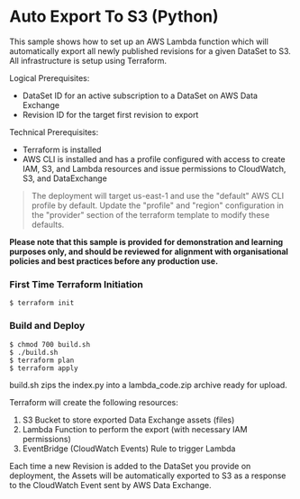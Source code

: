 # Auto Export To S3 (Python)

This sample shows how to set up an AWS Lambda function which will automatically export all newly published revisions for a given DataSet to S3. All infrastructure is setup using Terraform.

Logical Prerequisites:
* DataSet ID for an active subscription to a DataSet on AWS Data Exchange
* Revision ID for the target first revision to export

Technical Prerequisites:
* Terraform is installed
* AWS CLI is installed and has a profile configured with access to create IAM, S3, and Lambda resources and issue permissions to CloudWatch, S3, and DataExchange

> The deployment will target us-east-1 and use the "default" AWS CLI profile by default.  Update the "profile" and "region" configuration in the "provider"
section of the terraform template to modify these defaults.

**Please note that this sample is provided for demonstration and learning purposes only, and should be reviewed for alignment with organisational policies and best practices before any production use.**


### First Time Terraform Initiation

```
$ terraform init
```

### Build and Deploy
```
$ chmod 700 build.sh
$ ./build.sh
$ terraform plan
$ terraform apply
```

build.sh zips the index.py into a lambda_code.zip archive ready for upload.

Terraform will create the following resources:

1. S3 Bucket to store exported Data Exchange assets (files)
1. Lambda Function to perform the export (with necessary IAM permissions)
1. EventBridge (CloudWatch Events) Rule to trigger Lambda

Each time a new Revision is added to the DataSet you provide on deployment, the Assets will be automatically exported to S3 as a response to the CloudWatch Event sent by AWS Data Exchange.